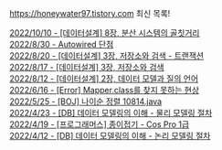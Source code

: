 https://honeywater97.tistory.com 최신 목록! 

[2022/10/10 - [데이터설계] 8장, 분산 시스템의 골칫거리](https://honeywater97.tistory.com/277) <br>
[2022/8/30 - Autowired 단점](https://honeywater97.tistory.com/276) <br>
[2022/8/20 - [데이터설계] 3장, 저장소와 검색 -  트랜잭션](https://honeywater97.tistory.com/274) <br>
[2022/8/17 - [데이터설계] 3장, 저장소와 검색](https://honeywater97.tistory.com/273) <br>
[2022/8/12 - [데이터설계] 2장, 데이터 모델과 질의 언어](https://honeywater97.tistory.com/272) <br>
[2022/6/16 - [Error] Mapper.class를 찾지 못하는 현상](https://honeywater97.tistory.com/271) <br>
[2022/5/25 - [BOJ] 나이순 정렬 10814.java](https://honeywater97.tistory.com/270) <br>
[2022/4/23 - [DB] 데이터 모델링의 이해 - 물리 모델링 절차](https://honeywater97.tistory.com/269) <br>
[2022/4/19 - [프로그래머스] 종이접기 - Cos Pro 1급](https://honeywater97.tistory.com/268) <br>
[2022/4/12 - [DB] 데이터 모델링의 이해 - 논리 모델링 절차](https://honeywater97.tistory.com/267) <br>
